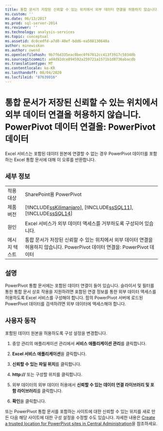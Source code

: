 ```yaml
---
title: 통합 문서가 저장된 신뢰할 수 있는 위치에서 외부 데이터 연결을 허용하지 않습니다. PowerPivot 데이터 연결을 새로 고치지 못했습니다. Microsoft Docs
ms.custom: ''
ms.date: 06/13/2017
ms.prod: sql-server-2014
ms.reviewer: ''
ms.technology: analysis-services
ms.topic: conceptual
ms.assetid: dc0cedfd-a7d0-40ef-bdd6-ea508130640a
author: minewiskan
ms.author: owend
ms.openlocfilehash: 9b7f6d335eac0bec0f67012cc413f3917c50348b
ms.sourcegitcommit: ad4d92dce894592a259721a1571b1d8736abacdb
ms.translationtype: MT
ms.contentlocale: ko-KR
ms.lasthandoff: 08/04/2020
ms.locfileid: "87639016"
---
```

# <a name="the-trusted-location-where-the-workbook-is-stored-does-not-allow-external-data-connections-the-following-connections-failed-to-refresh-powerpivot-data"></a>통합 문서가 저장된 신뢰할 수 있는 위치에서 외부 데이터 연결을 허용하지 않습니다. PowerPivot 데이터 연결을: PowerPivot 데이터
  Excel 서비스는 포함된 데이터 원본에 연결할 수 없는 경우 PowerPivot 데이터를 포함하는 Excel 통합 문서에 대해 이 오류를 반환합니다.  
  
## <a name="details"></a>세부 정보  
  
|||  
|-|-|  
|적용 대상|SharePoint용 PowerPivot|  
|제품 버전|[!INCLUDE[ssKilimanjaro](../../includes/sskilimanjaro-md.md)], [!INCLUDE[ssSQL11](../../includes/sssql11-md.md)], [!INCLUDE[ssSQL14](../../includes/sssql14-md.md)]|  
|원인|Excel 서비스가 외부 데이터 액세스를 거부하도록 구성되어 있습니다.|  
|메시지 텍스트|통합 문서가 저장된 신뢰할 수 있는 위치에서 외부 데이터 연결을 허용하지 않습니다. PowerPivot 데이터 연결을: PowerPivot 데이터|  
  
## <a name="explanation"></a>설명  
 PowerPivot 통합 문서에는 포함된 데이터 연결이 들어 있습니다. 슬라이서 및 필터를 통한 통합 문서 상호 작용을 지원하려면 포함된 연결 정보를 통한 외부 데이터 액세스를 허용하도록 Excel 서비스를 구성해야 합니다. 팜의 PowerPivot 서버에 로드된 PowerPivot 데이터를 검색하려면 외부 데이터에 액세스해야 합니다.  
  
## <a name="user-action"></a>사용자 동작  
 포함된 데이터 원본을 허용하도록 구성 설정을 변경합니다.  
  
1.  중앙 관리의 애플리케이션 관리에서 **서비스 애플리케이션 관리**를 클릭합니다.  
  
2.  **Excel 서비스 애플리케이션**을 클릭합니다.  
  
3.  **신뢰할 수 있는 파일 위치**를 클릭합니다.  
  
4.  **http://** 또는 구성할 위치를 클릭합니다.  
  
5.  외부 데이터의 외부 데이터 허용에서 **신뢰할 수 있는 데이터 연결 라이브러리 및 포함 라이브러리**를 클릭합니다.  
  
6.  **확인**을 클릭합니다.  
  
 또는 PowerPivot 통합 문서를 포함하는 사이트에 대한 신뢰할 수 있는 위치를 새로 만든 다음 해당 사이트에 대한 구성 설정을 수정할 수도 있습니다. 자세한 내용은 [Create a trusted location for PowerPivot sites in Central Administration](create-a-trusted-location-for-power-pivot-sites-in-central-administration.md)을 참조하세요.  
  
  
